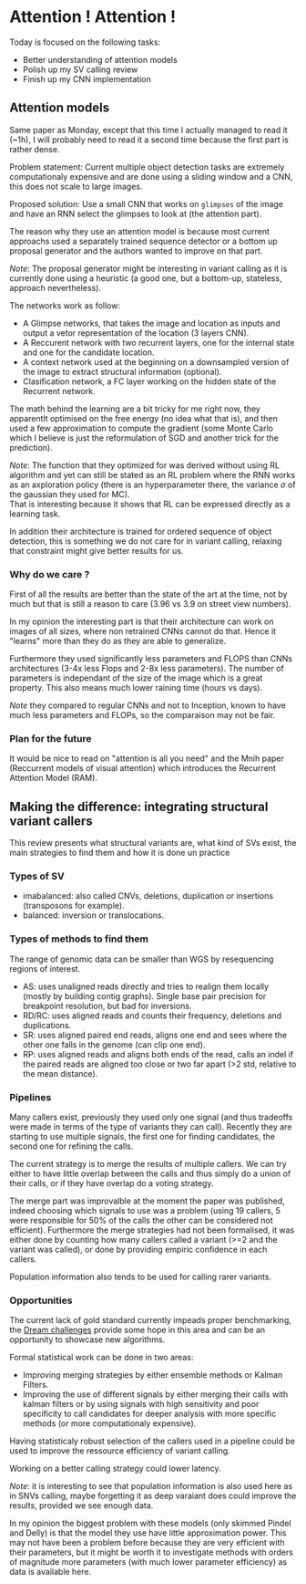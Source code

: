 # Attention ! Attention !

Today is focused on the following tasks:

- Better understanding of attention models
- Polish up my SV calling review
- Finish up my CNN implementation

## Attention models

Same paper as Monday, except that this time I actually managed to read it (~1h), I will probably
need to read it a second time because the first part is rather dense.

Problem statement: Current multiple object detection tasks are extremely computationaly expensive
and are done using a sliding window and a CNN, this does not scale to large images.

Proposed solution: Use a small CNN that works on `glimpses` of the image and have an RNN select the
glimpses to look at (the attention part).

The reason why they use an attention model is because most current approachs used a separately
trained sequence detector or a bottom up proposal generator and the authors wanted to improve on
that part.

*Note*: The proposal generator might be interesting in variant calling as it is currently done using
a heuristic (a good one, but a bottom-up, stateless, approach nevertheless).

The networks work as follow:

- A Glimpse networks, that takes the image and location as inputs and output a vetor representation
  of the location (3 layers CNN).
- A Reccurent network with two recurrent layers, one for the internal state and one for the
  candidate location.
- A context network used at the beginning on a downsampled version of the image to extract
  structural information (optional).
- Clasification network, a FC layer working on the hidden state of the Recurrent network.

The math behind the learning are a bit tricky for me right now, they apparentlt optimised on the
free energy (no idea what that is), and then used a few approximation to compute the gradient (some
Monte Carlo which I believe is just the reformulation of SGD and another trick for the prediction).

*Note*: The function that they optimized for was derived without using RL algorithm and yet can
still be stated as an RL problem where the RNN works as an axploration policy (there is an
hyperparameter there, the variance $\sigma$ of the gaussian they used for MC).  
That is interesting because it shows that RL can be expressed directly as a learning task.

In addition their architecture is trained for ordered sequence of object detection, this is
something we do not care for in variant calling, relaxing that constraint might give better results
for us.

### Why do we care ?

First of all the results are better than the state of the art at the time, not by much but that is
still a reason to care (3.96 vs 3.9 on street view numbers).

In my opinion the interesting part is that their architecture can work on images of all sizes, where
non retrained CNNs cannot do that. Hence it "learns" more than they do as they are able to
generalize.

Furthermore they used significantly less parameters and FLOPS than CNNs architectures (3-4x less
Flops and 2-8x less parameters). The number of parameters is independant of the size of the image
which is a great property. This also means much lower raining time (hours vs days).

*Note* they compared to regular CNNs and not to Inception, known to have much less parameters
and FLOPs, so the comparaison may not be fair.

### Plan for the future

It would be nice to read on "attention is all you need" and the Mnih paper (Reccurrent models of
visual attention) which introduces the Recurrent Attention Model (RAM).

## Making the difference: integrating structural variant callers

This review presents what structural variants are, what kind of SVs exist, the main strategies to
find them and how it is done un practice

### Types of SV

- imabalanced: also called CNVs, deletions, duplication or insertions (transposons for example).
- balanced: inversion or translocations.

### Types of methods to find them

The range of genomic data can be smaller than WGS by resequencing regions of interest.

- AS: uses unaligned reads directly and tries to realign them locally (mostly by building contig
  graphs). Single base pair precision for breakpoint resolution, but bad for inversions.
- RD/RC: uses aligned reads and counts their frequency, deletions and duplications.
- SR: uses aligned paired end reads, aligns one end and sees where the other one falls in the
  genome (can clip one end).
- RP: uses aligned reads and aligns both ends of the read, calls an indel if the paired reads are
  aligned too close or two far apart (>2 std, relative to the mean distance).

### Pipelines

Many callers exist, previously they used only one signal (and thus tradeoffs were made in terms of
the type of variants they can call). Recently they are starting to use multiple signals, the first
one for finding candidates, the second one for refining the calls.

The current strategy is to merge the results of multiple callers. We can try either to have little
overlap between the calls and thus simply do a union of their calls, or if they have overlap do a
voting strategy.

The merge part was improvalble at the moment the paper was published, indeed choosing which signals
to use was a problem (using 19 callers, 5 were responsible for 50% of the calls the other can be
considered not efficient). Furthermore the merge strategies had not been formalised, it was either
done by counting how many callers called a variant (>=2 and the variant was called), or done by
providing empiric confidence in each callers. 

Population information also tends to be used for calling rarer variants.

### Opportunities

The current lack of gold standard currently impeads proper benchmarking, the [Dream challenges](
https://www.synapse.org/#!Synapse:syn2813589/wiki/401435) provide some hope in this area and can be
an opportunity to showcase new algorithms.

Formal statistical work can be done in two areas:

- Improving merging strategies by either ensemble methods or Kalman Filters.
- Improving the use of different signals by either merging their calls with kalman filters or by
  using signals with high sensitivity and poor specificity to call candidates for deeper analysis
  with more specific methods (or more computationaly expensive).

Having statisticaly robust selection of the callers used in a pipeline could be used to improve the
ressource efficiency of variant calling.

Working on a better calling strategy could lower latency.

*Note*: it is interesting to see that population information is also used here as in SNVs calling,
maybe forgetting it as deep varaiant does could improve the results, provided we see enough data.

In my opinion the biggest problem with these models (only skimmed Pindel and Delly) is that the
model they use have little approximation power. This may not have been a problem before because they
are very efficient with their parameters, but it might be worth it to investigate methods with
orders of magnitude more parameters (with much lower parameter efficiency) as data is available
here.
